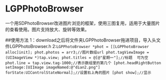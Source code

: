 # LGPPhotoBrowser
一个用SDPhotoBrowser改进图片浏览的框架，使用三图复用，适用于大量图片的查看使用。图片支持放大、旋转等效果。

##使用方法
1：download之后将文件夹LGPPhotoBrowser拖进项目，导入头文件LGPPhotoBrowser.h
2:`LGPPhotoBrowser *phot = [[LGPPhotoBrowser alloc]init];
    phot.photos = arr3;//图片数组url
    phot.tagViewImage = (UIImageView *)tap.view;
    phot.titles = @[@"星期一"];//标题  可为空
    phot.line = tap.view.tag-1000;//表示数组里的第几个
    [phot.headRightButton setImage:[UIImage imageNamed:@"dian2.png"] forState:UIControlStateNormal];//设置右上角的图片
    [phot show];//显示`
